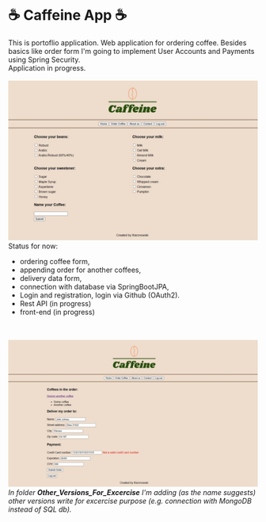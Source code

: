 <h1>☕ Caffeine App ☕</h1>

This is portoflio application. Web application for ordering coffee. Besides basics like order form I'm going to implement User Accounts and Payments using Spring Security.
<br>
Application in progress.
<br>
<br>
<img src="./Images/screenshot-design.jpg"/>
<br>
Status for now: 
- ordering coffee form, 
- appending order for another coffees, 
- delivery data form,
- connection with database via SpringBootJPA,
- Login and registration, login via Github (OAuth2).
- Rest API (in progress)
- front-end (in progress)
<br>
<br>
<img src="./Images/screenshot-order.jpg"/>
<br>
<i>In folder <b>Other_Versions_For_Excercise</b> I'm adding (as the name suggests) other versions write for excercise purpose (e.g. connection with MongoDB instead of SQL db).

